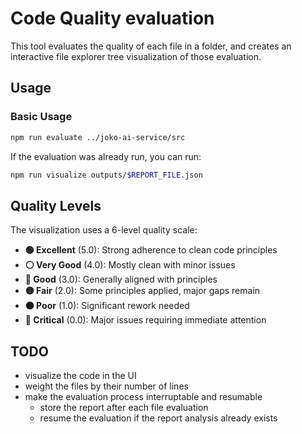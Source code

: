 # Code Quality evaluation

This tool evaluates the quality of each file in a folder, and creates an interactive file explorer tree visualization of those evaluation.

## Usage

### Basic Usage

```sh
npm run evaluate ../joko-ai-service/src
```

If the evaluation was already run, you can run:

```sh
npm run visualize outputs/$REPORT_FILE.json
```

## Quality Levels

The visualization uses a 6-level quality scale:

- **🟢 Excellent** (5.0): Strong adherence to clean code principles
- **⚪ Very Good** (4.0): Mostly clean with minor issues
- **🔵 Good** (3.0): Generally aligned with principles
- **🟡 Fair** (2.0): Some principles applied, major gaps remain
- **🟠 Poor** (1.0): Significant rework needed
- **🔴 Critical** (0.0): Major issues requiring immediate attention

## TODO

- visualize the code in the UI
- weight the files by their number of lines
- make the evaluation process interruptable and resumable
    - store the report after each file evaluation
    - resume the evaluation if the report analysis already exists
